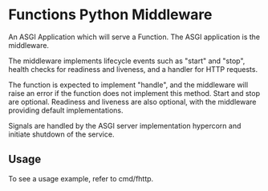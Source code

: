 # Functions Python Middleware

An ASGI Application which will serve a Function.  The ASGI application
is the middleware.

The middleware implements lifecycle events such as "start" and "stop", health 
checks for readiness and liveness, and a handler for HTTP requests.

The function is expected to implement "handle", and the middleware will
raise an error if the function does not implement this method.  Start and stop
are optional.  Readiness and liveness are also optional, with the middleware
providing default implementations.

Signals are handled by the ASGI server implementation hypercorn and initiate
shutdown of the service.

## Usage

To see a usage example, refer to cmd/fhttp.



